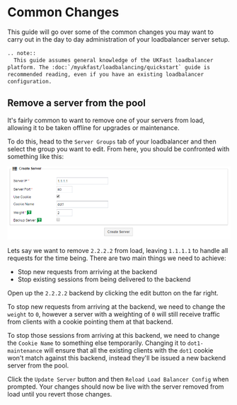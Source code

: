 # Common Changes

This guide will go over some of the common changes you may want to carry out in the day to day administration of your loadbalancer server setup.

```eval_rst
.. note::
  This guide assumes general knowledge of the UKFast loadbalancer platform. The :doc:`/myukfast/loadbalancing/quickstart` guide is recommended reading, even if you have an existing loadbalancer configuration.
```

## Remove a server from the pool

It's fairly common to want to remove one of your servers from load, allowing it to be taken offline for upgrades or maintenance.

To do this, head to the `Server Groups` tab of your loadbalancer and then select the group you want to edit. From here, you should be confronted with something like this:

![Create Server](files/filled_create_server.png)

Lets say we want to remove `2.2.2.2` from load, leaving `1.1.1.1` to handle all requests for the time being. There are two main things we need to achieve:

* Stop new requests from arriving at the backend
* Stop existing sessions from being delivered to the backend

Open up the `2.2.2.2` backend by clicking the edit button on the far right.

To stop new requests from arriving at the backend, we need to change the `weight` to `0`, however a server with a weighting of `0` will still receive traffic from clients with a cookie pointing them at that backend.

To stop those sessions from arriving at this backend, we need to change the `Cookie Name` to something else temporarily. Changing it to `dot1-maintenance` will ensure that all the existing clients with the `dot1` cookie won't match against this backend, instead they'll be issued a new backend server from the pool.

Click the `Update Server` button and then `Reload Load Balancer Config` when prompted. Your changes should now be live with the server removed from load until you revert those changes.
